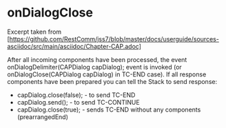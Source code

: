 # onDialogClose

Excerpt taken from [https://github.com/RestComm/jss7/blob/master/docs/userguide/sources-asciidoc/src/main/asciidoc/Chapter-CAP.adoc]

After all incoming components have been processed, the event onDialogDelimiter(CAPDialog capDialog); event is invoked (or onDialogClose(CAPDialog capDialog) in TC-END case). If all response components have been prepared you can tell the Stack to send response:

* capDialog.close(false); - to send TC-END
* capDialog.send(); - to send TC-CONTINUE
* capDialog.close(true); - sends TC-END without any components (prearrangedEnd)
